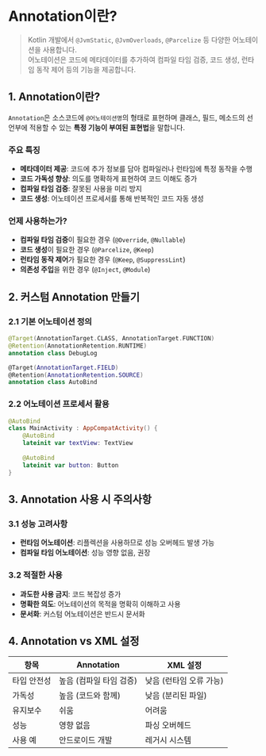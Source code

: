 # Annotation이란?

> Kotlin 개발에서 `@JvmStatic`, `@JvmOverloads`, `@Parcelize` 등 다양한 어노테이션을 사용합니다.  
> 어노테이션은 코드에 메타데이터를 추가하여 컴파일 타임 검증, 코드 생성, 런타임 동작 제어 등의 기능을 제공합니다.

## 1. Annotation이란?

`Annotation`은 소스코드에 `@어노테이션명`의 형태로 표현하며 클래스, 필드, 메소드의 선언부에 적용할 수 있는 **특정 기능이 부여된 표현법**을 말합니다.

### 주요 특징

* **메타데이터 제공**: 코드에 추가 정보를 담아 컴파일러나 런타임에 특정 동작을 수행
* **코드 가독성 향상**: 의도를 명확하게 표현하여 코드 이해도 증가
* **컴파일 타임 검증**: 잘못된 사용을 미리 방지
* **코드 생성**: 어노테이션 프로세서를 통해 반복적인 코드 자동 생성

### 언제 사용하는가?

* **컴파일 타임 검증**이 필요한 경우 (`@Override`, `@Nullable`)
* **코드 생성**이 필요한 경우 (`@Parcelize`, `@Keep`)
* **런타임 동작 제어**가 필요한 경우 (`@Keep`, `@SuppressLint`)
* **의존성 주입**을 위한 경우 (`@Inject`, `@Module`)



## 2. 커스텀 Annotation 만들기

### 2.1 기본 어노테이션 정의
```kotlin
@Target(AnnotationTarget.CLASS, AnnotationTarget.FUNCTION)
@Retention(AnnotationRetention.RUNTIME)
annotation class DebugLog

@Target(AnnotationTarget.FIELD)
@Retention(AnnotationRetention.SOURCE)
annotation class AutoBind
```

### 2.2 어노테이션 프로세서 활용
```kotlin
@AutoBind
class MainActivity : AppCompatActivity() {
    @AutoBind
    lateinit var textView: TextView
    
    @AutoBind
    lateinit var button: Button
}
```

## 3. Annotation 사용 시 주의사항

### 3.1 성능 고려사항
* **런타임 어노테이션**: 리플렉션을 사용하므로 성능 오버헤드 발생 가능
* **컴파일 타임 어노테이션**: 성능 영향 없음, 권장

### 3.2 적절한 사용
* **과도한 사용 금지**: 코드 복잡성 증가
* **명확한 의도**: 어노테이션의 목적을 명확히 이해하고 사용
* **문서화**: 커스텀 어노테이션은 반드시 문서화

## 4. Annotation vs XML 설정

| 항목 | Annotation | XML 설정 |
|------|------------|----------|
| 타입 안전성 | 높음 (컴파일 타임 검증) | 낮음 (런타임 오류 가능) |
| 가독성 | 높음 (코드와 함께) | 낮음 (분리된 파일) |
| 유지보수 | 쉬움 | 어려움 |
| 성능 | 영향 없음 | 파싱 오버헤드 |
| 사용 예 | 안드로이드 개발 | 레거시 시스템 |
